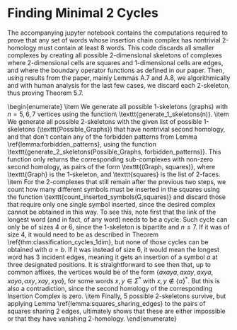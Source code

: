 # Finding Minimal 2 Cycles
The accompanying jupyter notebook contains the computations required to prove that any set of words whose insertion chain complex has nontrivial 2-homology must contain at least 8 words. This code discards all smaller complexes by creating all possible 2-dimensional skeletons of complexes where 2-dimensional cells are squares and 1-dimensional cells are edges, and where the boundary operator functions as defined in our paper. Then, using results from the paper, mainly Lemmas A.7 and A.8, we algorithmically and with human analysis for the last few cases, we discard each 2-skeleton, thus proving Theorem 5.7. 

\begin{enumerate}
    \item We generate all possible 1-skeletons (graphs) with $n=5,6,7$ vertices using the function\\ \texttt{generate\_1\_skeletons(n)}. 
    \item We generate all possible 2-skeletons with the given list of possible 1-skeletons (\texttt{Possible\_Graphs}) that have nontrivial second homology, and that don't contain any of the forbidden patterns from Lemma \ref{lemma:forbidden_patterns}, using the function \texttt{generate\_2\_skeletons(Possible\_Graphs, forbidden\_patterns)}. This function only returns the corresponding sub-complexes with non-zero second homology, as pairs of the form \texttt{(Graph, squares)}, where \texttt{Graph} is the 1-skeleton, and \texttt{squares} is the list of 2-faces. 
    \item For the 2-complexes that still remain after the previous two steps, we count how many different symbols must be inserted in the squares using the function \texttt{count\_inserted\_symbols(G,squares)} and discard those that require only one single symbol inserted, since the desired complex cannot be obtained in this way. To see this, note first that the link of the longest word (and in fact, of any word) needs to be a cycle. Such cycle can only be of sizes 4 or 6, since the 1-skeleton is bipartite and $n\leq 7$. If it was of size 4, it would need to be as described in Theorem \ref{thm:classification_cycles_1dim}, but none of those cycles can be obtained with $a=b$. If it was instead of size 6, it would mean the longest word has 3 incident edges, meaning it gets an insertion of a symbol $a$ at three designated positions. It is straightforward to see then that, up to common affixes, the vertices would be of the form $\{axaya, axay,axya,xaya,axy,xay,xya\}$, for some words $x,y\in\Sigma^*$ with $x,y\not\in \{a\}^*$. But this is also a contradiction, since the second homology of the corresponding Insertion Complex is zero. 
    \item Finally, 5 possible 2-skeletons survive, but applying Lemma \ref{lemma:squares_sharing_edges} to the pairs of squares sharing 2 edges, ultimately shows that these are either impossible or that they have vanishing 2-homology. 
\end{enumerate}

